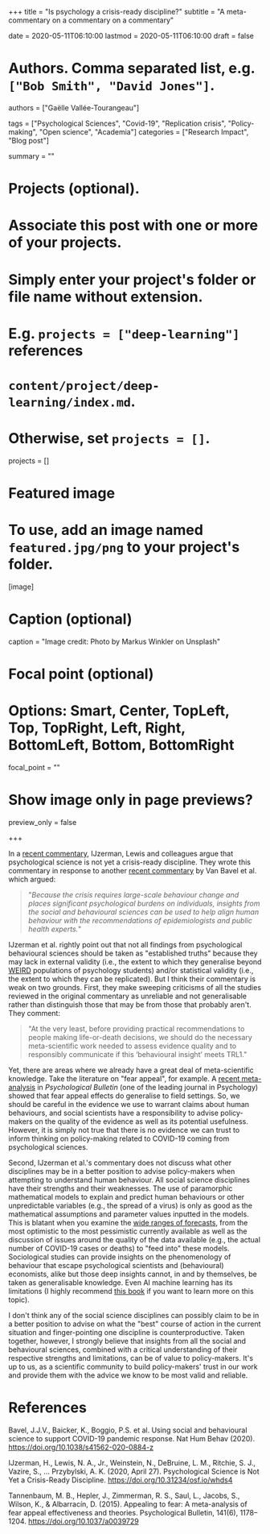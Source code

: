 +++
title = "Is psychology a crisis-ready discipline?"
subtitle = "A meta-commentary on a commentary on a commentary"

date = 2020-05-11T06:10:00
lastmod = 2020-05-11T06:10:00
draft = false

# Authors. Comma separated list, e.g. `["Bob Smith", "David Jones"]`.
authors = ["Gaëlle Vallée-Tourangeau"]

tags = ["Psychological Sciences", "Covid-19", "Replication crisis", "Policy-making", "Open science", "Academia"]
categories = ["Research Impact", "Blog post"]

summary = ""

# Projects (optional).
#   Associate this post with one or more of your projects.
#   Simply enter your project's folder or file name without extension.
#   E.g. `projects = ["deep-learning"]` references 
#   `content/project/deep-learning/index.md`.
#   Otherwise, set `projects = []`.
projects = []

# Featured image
# To use, add an image named `featured.jpg/png` to your project's folder. 
[image]
  # Caption (optional)
  caption = "Image credit: Photo by Markus Winkler on Unsplash"

  # Focal point (optional)
  # Options: Smart, Center, TopLeft, Top, TopRight, Left, Right, BottomLeft, Bottom, BottomRight
  focal_point = ""

  # Show image only in page previews?
  preview_only = false

+++

In a [recent commentary](http://10.31234/osf.io/whds4), IJzerman, Lewis and colleagues argue that psychological science is not yet a crisis-ready discipline. They wrote this commentary in response to another [recent commentary](https://www.nature.com/articles/s41562-020-0884-z) by Van Bavel et al. which argued:

> "_Because the crisis requires large-scale behaviour change and places significant psychological burdens on individuals, insights from the social and behavioural sciences can be used to help align human behaviour with the recommendations of epidemiologists and public health experts._"

IJzerman et al. rightly point out that not all findings from psychological behavioural sciences should be taken as "established truths" because they may lack in external validity (i.e., the extent to which they generalise beyond [WEIRD](https://www.apa.org/monitor/2010/05/weird) populations of psychology students) and/or statistical validity (i.e., the extent to which they can be replicated). But I think their commentary is weak on two grounds. First, they make sweeping criticisms of all the studies reviewed in the original commentary as unreliable and not generalisable rather than distinguish those that may be from those that probably aren't. They comment: 

> "At the very least, before providing practical recommendations to people making life-or-death decisions, we should do the necessary meta-scientific work needed to assess evidence quality and to responsibly communicate if this ‘behavioural insight’ meets TRL1." 

Yet, there are areas where we already have a great deal of meta-scientific knowledge. Take the literature on "fear appeal", for example. A [recent meta-analysis](https://psycnet.apa.org/record/2015-48611-002) in _Psychological Bulletin_ (one of the leading journal in Psychology) showed that fear appeal effects do generalise to field settings. So, we should be careful in the evidence we use to warrant claims about human behaviours, and social scientists have a responsibility to advise policy-makers on the quality of the evidence as well as its potential usefulness. However, it is simply not true that there is no evidence we can trust to inform thinking on policy-making related to COVID-19 coming from psychological sciences.

Second, IJzerman et al.'s commentary does not discuss what other disciplines may be in a better position to advise policy-makers when attempting to understand human behaviour. All social science disciplines have their strengths and their weaknesses. The use of paramorphic mathematical models to explain and predict human behaviours or other unpredictable variables (e.g., the spread of a virus) is only as good as the mathematical assumptions and parameter values inputted in the models. This is blatant when you examine the [wide ranges of forecasts](https://theconversation.com/lack-of-data-makes-predicting-covid-19s-spread-difficult-but-models-are-still-vital-135797), from the most optimistic to the most pessimistic currently available as well as the discussion of issues around the quality of the data available (e.g., the actual number of COVID-19 cases or deaths) to "feed into" these models.  Sociological studies can provide insights on the phenomenology of behaviour that escape psychological scientists and (behavioural) economists, alike but those deep insights cannot, in and by themselves, be taken as generalisable knowledge. Even AI machine learning has its limitations (I highly recommend [this book](https://www.amazon.co.uk/Hello-World-How-Human-Machine/dp/0857525247) if you want to learn more on this topic). 

I don't think any of the social science disciplines can possibly claim to be in a better position to advise on what the "best" course of action in the current situation and finger-pointing one discipline is counterproductive. Taken together, however, I strongly believe that insights from all the social and behavioural sciences, combined with a critical understanding of their respective strengths and limitations, can be of value to policy-makers. It's up to us, as a scientific community to build policy-makers' trust in our work and provide them with the advice we know to be most valid and reliable.

# References

Bavel, J.J.V., Baicker, K., Boggio, P.S. et al. Using social and behavioural science to support COVID-19 pandemic response. Nat Hum Behav (2020). https://doi.org/10.1038/s41562-020-0884-z

IJzerman, H., Lewis, N. A., Jr., Weinstein, N., DeBruine, L. M., Ritchie, S. J., Vazire, S., … Przybylski, A. K. (2020, April 27). Psychological Science is Not Yet a Crisis-Ready Discipline. https://doi.org/10.31234/osf.io/whds4

Tannenbaum, M. B., Hepler, J., Zimmerman, R. S., Saul, L., Jacobs, S., Wilson, K., & Albarracín, D. (2015). Appealing to fear: A meta-analysis of fear appeal effectiveness and theories. Psychological Bulletin, 141(6), 1178–1204. https://doi.org/10.1037/a0039729
